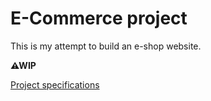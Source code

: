 # E-Commerce project

This is my attempt to build an e-shop website.

**⚠WIP**

[Project specifications]([https://www.example.com](https://github.com/DonatasAbro/ecommerce-project/blob/main/project%20specifications.md))
